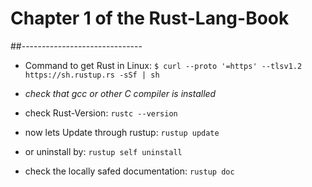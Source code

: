 # Chapter 1 of the Rust-Lang-Book
##------------------------------
+ Command to get Rust in Linux: `$ curl --proto '=https' --tlsv1.2 https://sh.rustup.rs -sSf | sh`
+ _check that gcc or other C compiler is installed_
+ check Rust-Version: `rustc --version`


+ now lets Update through rustup: `rustup update`
+ or uninstall by: `rustup self uninstall`

+ check the locally safed documentation: `rustup doc`
